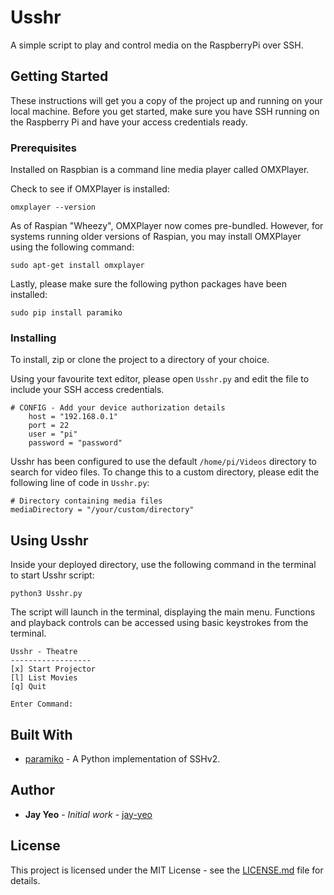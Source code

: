 # Usshr

A simple script to play and control media on the RaspberryPi over SSH.

## Getting Started

These instructions will get you a copy of the project up and running on your local machine. Before you get started, make sure you have SSH running on the Raspberry Pi and have your access credentials ready.  

### Prerequisites
Installed on Raspbian is a command line media player called OMXPlayer. 

Check to see if OMXPlayer is installed:

   ```omxplayer --version```

As of Raspian "Wheezy", OMXPlayer now comes pre-bundled. However, for systems running older versions of Raspian, you may install OMXPlayer using the following command:

```sudo apt-get install omxplayer```

Lastly, please make sure the following python packages have been installed:

`sudo pip install paramiko`


### Installing

To install, zip or clone the project to a directory of your choice.

Using your favourite text editor, please open `Usshr.py` and edit the file to include your SSH access credentials.

```
# CONFIG - Add your device authorization details
    host = "192.168.0.1"
    port = 22
    user = "pi"
    password = "password"    
```

Usshr has been configured to use the default `/home/pi/Videos` directory to search for video files. To change this to a custom directory, please edit the following line of code in `Usshr.py`:


```
# Directory containing media files
mediaDirectory = "/your/custom/directory"
```

## Using Usshr

Inside your deployed directory, use the following command in the terminal to start Usshr script:

```python3 Usshr.py```

The script will launch in the terminal, displaying the main menu. Functions and playback controls can be accessed using basic keystrokes from the terminal.

```
Usshr - Theatre
------------------
[x] Start Projector
[l] List Movies
[q] Quit

Enter Command:
```

## Built With

* [paramiko](http://www.paramiko.org/) - A Python implementation of SSHv2. 

## Author

* **Jay Yeo** - *Initial work* - [jay-yeo](https://github.com/jay-yeo)


## License

This project is licensed under the MIT License - see the [LICENSE.md](LICENSE.md) file for details.